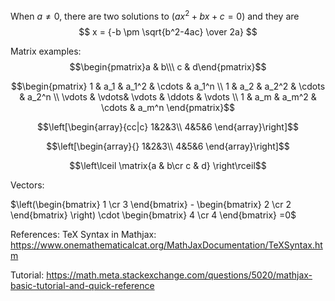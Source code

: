 When $a \ne 0$, there are two solutions to $(ax^2 + bx + c = 0)$ and they are 
$$ x = {-b \pm \sqrt{b^2-4ac} \over 2a} $$


Matrix examples: 
$$\begin{pmatrix}a & b\\\ c & d\end{pmatrix}$$



$$\begin{pmatrix}
 1 & a_1 & a_1^2 & \cdots & a_1^n \\
 1 & a_2 & a_2^2 & \cdots & a_2^n \\
 \vdots  & \vdots& \vdots & \ddots & \vdots \\
 1 & a_m & a_m^2 & \cdots & a_m^n    
 \end{pmatrix}$$
 
 $$\left[\begin{array}{cc|c}
  1&2&3\\
  4&5&6
  \end{array}\right]$$
  
  $$\left[\begin{array}{}
  1&2&3\\
  4&5&6
  \end{array}\right]$$
  
 $$\left\lceil
\matrix{a & b\cr c & d}
\right\rceil$$
  
Vectors:

$\left(\begin{bmatrix} 1 \cr 3 \end{bmatrix} - \begin{bmatrix} 2 \cr 2 \end{bmatrix} \right) \cdot \begin{bmatrix} 4 \cr 4 \end{bmatrix}  =0$

References:
TeX Syntax in Mathjax: https://www.onemathematicalcat.org/MathJaxDocumentation/TeXSyntax.htm

Tutorial:
https://math.meta.stackexchange.com/questions/5020/mathjax-basic-tutorial-and-quick-reference
